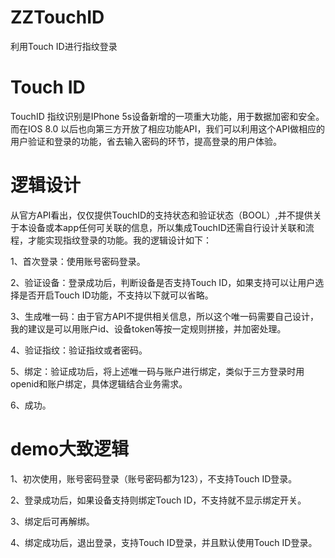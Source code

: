 # ZZTouchID
利用Touch ID进行指纹登录

# Touch ID
TouchID 指纹识别是IPhone 5s设备新增的一项重大功能，用于数据加密和安全。而在IOS 8.0 以后也向第三方开放了相应功能API，我们可以利用这个API做相应的用户验证和登录的功能，省去输入密码的环节，提高登录的用户体验。

# 逻辑设计
从官方API看出，仅仅提供TouchID的支持状态和验证状态（BOOL）,并不提供关于本设备或本app任何可关联的信息，所以集成TouchID还需自行设计关联和流程，才能实现指纹登录的功能。我的逻辑设计如下：

1、首次登录：使用账号密码登录。

2、验证设备：登录成功后，判断设备是否支持Touch ID，如果支持可以让用户选择是否开启Touch ID功能，不支持以下就可以省略。

3、生成唯一码：由于官方API不提供相关信息，所以这个唯一码需要自己设计，我的建议是可以用账户id、设备token等按一定规则拼接，并加密处理。

4、验证指纹：验证指纹或者密码。

5、绑定：验证成功后，将上述唯一码与账户进行绑定，类似于三方登录时用openid和账户绑定，具体逻辑结合业务需求。

6、成功。

# demo大致逻辑
1、初次使用，账号密码登录（账号密码都为123），不支持Touch ID登录。

2、登录成功后，如果设备支持则绑定Touch ID，不支持就不显示绑定开关。

3、绑定后可再解绑。

4、绑定成功后，退出登录，支持Touch ID登录，并且默认使用Touch ID登录。

